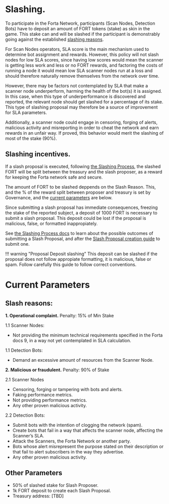 # Slashing.

To participate in the Forta Network, participants (Scan Nodes, Detection Bots) have to deposit an amount of FORT tokens (stake) as skin in the game. This stake can and will be slashed if the participant is demonstrably going against the established [slashing reasons](#current-parameters).

For Scan Nodes operators, SLA score is the main mechanism used to determine bot assignment and rewards. However, this policy will not slash nodes for low SLA scores, since having low scores would mean the scanner is getting less work and less or no FORT rewards, and factoring the costs of running a node it would mean low SLA scanner nodes run at a loss and should therefore naturally remove themselves from the network over time.

However, there may be factors not contemplated by SLA that make a scanner node underperform, harming the health of the bot(s) it is assigned. In this case, when this type of underperformance is discovered and reported, the relevant node should get slashed for a percentage of its stake. This type of slashing proposal may therefore be a source of improvement for SLA parameters.

Additionally, a scanner node could engage in censoring, forging of alerts, malicious activity and misreporting in order to cheat the network and earn rewards in an unfair way. If proved, this behavior would merit the slashing of most of the stake (90%).

## Slashing incentives.

If a slash proposal is executed, following [the Slashing Process](/slashing-process), the slashed FORT will be split between the treasury and the slash proposer, as a reward for keeping the Forta network safe and secure.

The amount of FORT to be slashed deppends on the Slash Reason. This, and the % of the reward split between proposer and treasury is set by Governance, and the [current parameters](#current-parameters) are below.

Since submitting a slash proposal has immediate consequences, freezing the stake of the reported subject, a deposit of 1000 FORT is necessary to submit a slash proposal. This deposit could be lost if the proposal is malicious, false, or formatted inappropiately.

See [the Slashing Process docs](/slashing-process) to learn about the possible outcomes of submitting a Slash Proposal, and after the [Slash Proposal creation guide](/slashing-creating-proposal) to submit one.

!!! warning "Proposal Deposit slashing"
    This deposit can be slashed if the proposal does not follow appropiate formatting, it is malicious, false or spam.
    Follow carefully this guide to follow correct conventions.

# Current Parameters

## Slash reasons:

**1. Operational complaint.** Penalty: 15% of Min Stake

1.1 Scanner Nodes:

- Not providing the minimum technical requirements specified in the Forta docs 9, in a way not yet contemplated in SLA calculation.

1.1 Detection Bots:

- Demand an excessive amount of resources from the Scanner Node.

**2. Malicious or fraudulent.** Penalty: 90% of Stake

2.1 Scanner Nodes

- Censoring, forging or tampering with bots and alerts.
- Faking performance metrics.
- Not providing performance metrics.
- Any other proven malicious activity.

2.2 Detection Bots:

- Submit bots with the intention of clogging the network (spam).
- Create bots that fail in a way that affects the scanner node, affecting the Scanner’s SLA.
- Attack the Scanners, the Forta Network or another party.
- Bots whose alert misrepresent the purpose stated on their description or that fail to alert subscribers in the way they advertise.
- Any other proven malicious activity.

## Other Parameters

- 50% of slashed stake for Slash Proposer.
- 1k FORT deposit to create each Slash Proposal.
- Treasury address: [TBD]
